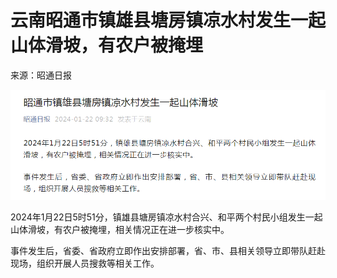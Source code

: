 # 云南昭通市镇雄县塘房镇凉水村发生一起山体滑坡，有农户被掩埋

来源：昭通日报

![597fa7aeb6567ad894a6a42b5cf6da1f.jpg](https://raw.githubusercontent.com/qqhsx/qqnews_image/main/2024/01/22/云南昭通市镇雄县塘房镇凉水村发生一起山体滑坡，有农户被掩埋/597fa7aeb6567ad894a6a42b5cf6da1f.jpg)

2024年1月22日5时51分，镇雄县塘房镇凉水村合兴、和平两个村民小组发生一起山体滑坡，有农户被掩埋，相关情况正在进一步核实中。

事件发生后，省委、省政府立即作出安排部署，省、市、县相关领导立即带队赶赴现场，组织开展人员搜救等相关工作。

